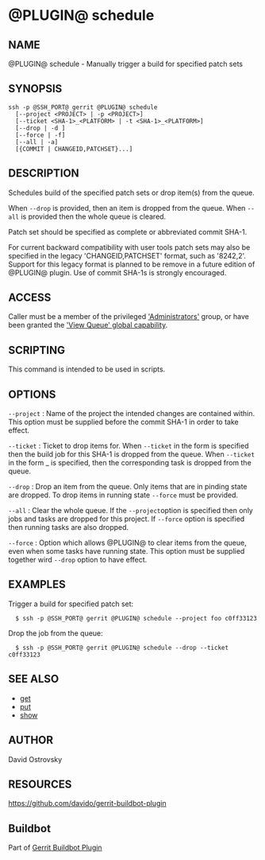 @PLUGIN@ schedule
=================

NAME
----
@PLUGIN@ schedule - Manually trigger a build for specified patch sets

SYNOPSIS
--------
```
ssh -p @SSH_PORT@ gerrit @PLUGIN@ schedule
  [--project <PROJECT> | -p <PROJECT>]
  [--ticket <SHA-1>_<PLATFORM> | -t <SHA-1>_<PLATFORM>]
  [--drop | -d ]
  [--force | -f] 
  [--all | -a]
  [{COMMIT | CHANGEID,PATCHSET}...]
```

DESCRIPTION
-----------
Schedules build of the specified patch sets or drop item(s) from the queue.

When `--drop` is provided, then an item is dropped from the queue.
When `--all` is provided then the whole queue is cleared.

Patch set should be specified as complete or abbreviated commit SHA-1.

For current backward compatibility with user tools patch sets may
also be specified in the legacy 'CHANGEID,PATCHSET' format, such as
'8242,2'.  Support for this legacy format is planned to be remove
in a future edition of @PLUGIN@ plugin.  Use of commit SHA-1s
is strongly encouraged.

ACCESS
------
Caller must be a member of the privileged ['Administrators'][1] group,
or have been granted the ['View Queue' global capability][2].

[1]: ../../../Documentation/access-control.html#administrators
[2]: ../../../Documentation/access-control.html#capability_viewQueue

SCRIPTING
---------
This command is intended to be used in scripts.

OPTIONS
-------

`--project`
:	Name of the project the intended changes are contained
	within. This option must be supplied before the commit
	SHA-1 in order to take effect.

`--ticket`
:	Ticket to drop items for. When `--ticket` in the form <SHA-1> is 
	specified then the build job for this SHA-1 is dropped from the queue.
	When `--ticket` in the form <SHA-1>_<platform> is specified, then the
	corresponding task is dropped from the queue.

`--drop`
:	Drop an item from the queue. Only items that are in pinding state are dropped.
        To drop items in running state `--force` must be provided.

`--all`
:	Clear the whole queue. If the `--project`option is specified then
	only jobs and tasks are dropped for this project. If `--force`
	option is specified then running tasks are also dropped.

`--force`
:	Option which allows @PLUGIN@ to clear items from the queue, even when
	some tasks have running state. This option must be supplied together 
	wird `--drop` option to have effect. 

EXAMPLES
--------
Trigger a build for specified patch set:

```
  $ ssh -p @SSH_PORT@ gerrit @PLUGIN@ schedule --project foo c0ff33123
```

Drop the job from the queue:

```
  $ ssh -p @SSH_PORT@ gerrit @PLUGIN@ schedule --drop --ticket c0ff33123
```

SEE ALSO
--------

* [get](cmd-get.html)
* [put](cmd-put.html)
* [show](cmd-show.html)

AUTHOR
------
David Ostrovsky

RESOURCES
---------
<https://github.com/davido/gerrit-buildbot-plugin>

Buildbot
--------
Part of [Gerrit Buildbot Plugin](index.html)